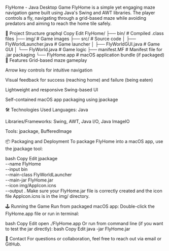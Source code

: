 FlyHome - Java Desktop Game
FlyHome is a simple yet engaging maze navigation game built using Java's Swing and AWT libraries. The player controls a fly, navigating through a grid-based maze while avoiding predators and aiming to reach the home tile safely.

📁 Project Structure
graphql
Copy
Edit
FlyHome/
├── bin/                # Compiled .class files
├── img/                # Game images
├── src/                # Source code
│   ├── FlyWorldLauncher.java   # Game launcher
│   ├── FlyWorldGUI.java        # Game GUI
│   └── FlyWorld.java           # Game logic
├── manifest.MF         # Manifest file for .jar packaging
└── FlyHome.app         # macOS application bundle (if packaged)
🚀 Features
Grid-based maze gameplay

Arrow key controls for intuitive navigation

Visual feedback for success (reaching home) and failure (being eaten)

Lightweight and responsive Swing-based UI

Self-contained macOS app packaging using jpackage

🛠️ Technologies Used
Languages: Java

Libraries/Frameworks: Swing, AWT, Java I/O, Java ImageIO

Tools: jpackage, BufferedImage

📦 Packaging and Deployment
To package FlyHome into a macOS app, use the jpackage tool:

bash
Copy
Edit
jpackage \
  --name FlyHome \
  --input bin \
  --main-class FlyWorldLauncher \
  --main-jar FlyHome.jar \
  --icon img/AppIcon.icns \
  --output .
Make sure your FlyHome.jar file is correctly created and the icon file AppIcon.icns is in the img/ directory.

🕹️ Running the Game
Run from packaged macOS app:
Double-click the FlyHome.app file or run in terminal:

bash
Copy
Edit
open ./FlyHome.app
Or run from command line (if you want to test the jar directly):
bash
Copy
Edit
java -jar FlyHome.jar

📧 Contact
For questions or collaboration, feel free to reach out via email or GitHub.